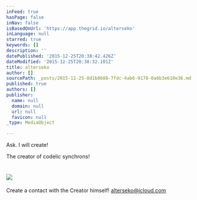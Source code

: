```yaml
---
inFeed: true
hasPage: false
inNav: false
isBasedOnUrl: 'https://app.thegrid.io/alterseko'
inLanguage: null
starred: true
keywords: []
description: ''
datePublished: '2015-12-25T20:38:42.426Z'
dateModified: '2015-12-25T20:38:32.101Z'
title: alterseko
author: []
sourcePath: _posts/2015-12-25-8d1b8688-7fdc-4ab6-9178-0a6b3e610e36.md
published: true
authors: []
publisher:
  name: null
  domain: null
  url: null
  favicon: null
_type: MediaObject

---
```

Ask. I will create!

The creator of codelic synchrons!

# ![](https://s3-us-west-2.amazonaws.com/the-grid-img/p/d99a268f17a4c2771e8835a02d2562f16295097d.png)

Create a contact with the Creator himself! [alterseko@icloud.com][0]

[0]: mailto:alterseko@icloud.com